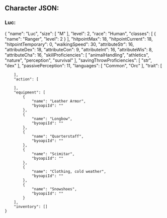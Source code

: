 ## Character JSON:

### Luc:
{
        "name": "Luc",
        "size": [
            "M"
        ],
        "level": 2,
        "race": "Human",
        "classes": [
            {
                "name": "Ranger",
                "level": 2
            }
        ],
        "hitpointMax": 18,
        "hitpointCurrent": 18,
        "hitpointTemporary": 0,
        "walkingSpeed": 30,
        "attributeStr": 16,
        "attributeDex": 18,
        "attributeCon": 9,
        "attributeInt": 16,
        "attributeWis": 8,
        "attributeCha": 16,
        "skillProficiencies": [
            "animalHandling",
            "athletics",
            "nature",
            "perception",
            "survival"
        ],
        "savingThrowProficiencies": [
            "str",
            "dex"
        ],
        "passivePerception": 11,
        "languages": [
            "Common",
            "Orc"
        ],
        "trait": [
            
        ],
        "action": [
            
        ],
        "equipment": [
            {
                "name": "Leather Armor",
                "byoapiId": ""
            },
            {
                "name": "Longbow",
                "byoapiId": ""
            },
            {
                "name": "Quarterstaff",
                "byoapiId": ""
            },
            {
                "name": "Scimitar",
                "byoapiId": ""
            },
            {
                "name": "Clothing, cold weather",
                "byoapiId": ""
            },
            {
                "name": "Snowshoes",
                "byoapiId": ""
            } 
        ],
        "inventory": []
    }